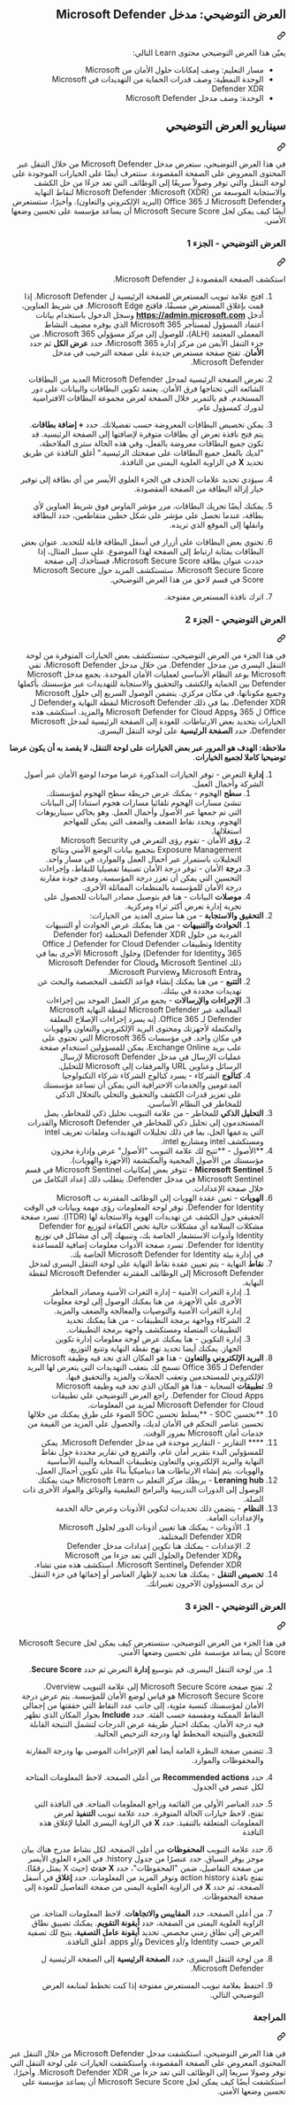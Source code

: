 <article class="markdown-body entry-content container-lg" itemprop="text">
<div class="markdown-heading" dir="rtl"><h1 tabindex="-1" class="heading-element" dir="rtl">العرض التوضيحي: مدخل Microsoft Defender</h1><a id="user-content-العرض-التوضيحي-مدخل-microsoft-defender" class="anchor" aria-label="Permalink: العرض التوضيحي: مدخل Microsoft Defender" href="#العرض-التوضيحي-مدخل-microsoft-defender"><svg class="octicon octicon-link" viewBox="0 0 16 16" version="1.1" width="16" height="16" aria-hidden="true"><path d="m7.775 3.275 1.25-1.25a3.5 3.5 0 1 1 4.95 4.95l-2.5 2.5a3.5 3.5 0 0 1-4.95 0 .751.751 0 0 1 .018-1.042.751.751 0 0 1 1.042-.018 1.998 1.998 0 0 0 2.83 0l2.5-2.5a2.002 2.002 0 0 0-2.83-2.83l-1.25 1.25a.751.751 0 0 1-1.042-.018.751.751 0 0 1-.018-1.042Zm-4.69 9.64a1.998 1.998 0 0 0 2.83 0l1.25-1.25a.751.751 0 0 1 1.042.018.751.751 0 0 1 .018 1.042l-1.25 1.25a3.5 3.5 0 1 1-4.95-4.95l2.5-2.5a3.5 3.5 0 0 1 4.95 0 .751.751 0 0 1-.018 1.042.751.751 0 0 1-1.042.018 1.998 1.998 0 0 0-2.83 0l-2.5 2.5a1.998 1.998 0 0 0 0 2.83Z"></path></svg></a></div>
<p dir="rtl">يعيّن هذا العرض التوضيحي محتوى Learn التالي:</p>
<ul dir="rtl">
<li>مسار التعليم: وصف إمكانات حلول الأمان من Microsoft</li>
<li>الوحدة النمطية: وصف قدرات الحماية من التهديدات في Microsoft Defender XDR</li>
<li>الوحدة: وصف مدخل Microsoft Defender</li>
</ul>
<div class="markdown-heading" dir="rtl"><h2 tabindex="-1" class="heading-element" dir="rtl">سيناريو العرض التوضيحي</h2><a id="user-content-سيناريو-العرض-التوضيحي" class="anchor" aria-label="Permalink: سيناريو العرض التوضيحي" href="#سيناريو-العرض-التوضيحي"><svg class="octicon octicon-link" viewBox="0 0 16 16" version="1.1" width="16" height="16" aria-hidden="true"><path d="m7.775 3.275 1.25-1.25a3.5 3.5 0 1 1 4.95 4.95l-2.5 2.5a3.5 3.5 0 0 1-4.95 0 .751.751 0 0 1 .018-1.042.751.751 0 0 1 1.042-.018 1.998 1.998 0 0 0 2.83 0l2.5-2.5a2.002 2.002 0 0 0-2.83-2.83l-1.25 1.25a.751.751 0 0 1-1.042-.018.751.751 0 0 1-.018-1.042Zm-4.69 9.64a1.998 1.998 0 0 0 2.83 0l1.25-1.25a.751.751 0 0 1 1.042.018.751.751 0 0 1 .018 1.042l-1.25 1.25a3.5 3.5 0 1 1-4.95-4.95l2.5-2.5a3.5 3.5 0 0 1 4.95 0 .751.751 0 0 1-.018 1.042.751.751 0 0 1-1.042.018 1.998 1.998 0 0 0-2.83 0l-2.5 2.5a1.998 1.998 0 0 0 0 2.83Z"></path></svg></a></div>
<p dir="rtl">في هذا العرض التوضيحي، ستعرض مدخل Microsoft Defender من خلال التنقل عبر المحتوى المعروض على الصفحة المقصودة. ستتعرف أيضًا على الخيارات الموجودة على لوحة التنقل والتي توفر وصولاً سريعًا إلى الوظائف التي تعد جزءًا من حل الكشف والاستجابة الموسعة من Microsoft (XDR): ‏Microsoft Defender لنقاط النهاية وMicrosoft Defender لـ Office 365 (البريد الإلكتروني والتعاون).  وأخيرًا، ستستعرض أيضًا كيف يمكن لحل Microsoft Secure Score أن يساعد مؤسسة على تحسين وضعها الأمني.</p>
<div class="markdown-heading" dir="rtl"><h3 tabindex="-1" class="heading-element" dir="rtl">العرض التوضيحي - الجزء 1</h3><a id="user-content-العرض-التوضيحي---الجزء-1" class="anchor" aria-label="Permalink: العرض التوضيحي - الجزء 1" href="#العرض-التوضيحي---الجزء-1"><svg class="octicon octicon-link" viewBox="0 0 16 16" version="1.1" width="16" height="16" aria-hidden="true"><path d="m7.775 3.275 1.25-1.25a3.5 3.5 0 1 1 4.95 4.95l-2.5 2.5a3.5 3.5 0 0 1-4.95 0 .751.751 0 0 1 .018-1.042.751.751 0 0 1 1.042-.018 1.998 1.998 0 0 0 2.83 0l2.5-2.5a2.002 2.002 0 0 0-2.83-2.83l-1.25 1.25a.751.751 0 0 1-1.042-.018.751.751 0 0 1-.018-1.042Zm-4.69 9.64a1.998 1.998 0 0 0 2.83 0l1.25-1.25a.751.751 0 0 1 1.042.018.751.751 0 0 1 .018 1.042l-1.25 1.25a3.5 3.5 0 1 1-4.95-4.95l2.5-2.5a3.5 3.5 0 0 1 4.95 0 .751.751 0 0 1-.018 1.042.751.751 0 0 1-1.042.018 1.998 1.998 0 0 0-2.83 0l-2.5 2.5a1.998 1.998 0 0 0 0 2.83Z"></path></svg></a></div>
<p dir="rtl">استكشف الصفحة المقصودة ل Microsoft Defender.</p>
<ol dir="rtl">
<li>
<p dir="rtl">افتح علامة تبويب المستعرض للصفحة الرئيسية ل Microsoft Defender.  إذا قمت بإغلاق المستعرض مسبقًا، فافتح Microsoft Edge. في شريط العناوين، أدخل <strong><a href="https://admin.microsoft.com" rel="nofollow">https://admin.microsoft.com</a></strong> وسجل الدخول باستخدام بيانات اعتماد المسؤول لمستأجر Microsoft 365 الذي يوفره مضيف النشاط المعملي المعتمد (ALH)، للوصول إلى مركز مسؤولي Microsoft 365. من جزء التنقل الأيمن من مركز إدارة Microsoft 365، حدد <strong>عرض الكل</strong> ثم حدد <strong>الأمان</strong>.  تفتح صفحة مستعرض جديدة على صفحة الترحيب في مدخل Microsoft Defender.</p>
</li>
<li>
<p dir="rtl">تعرض الصفحة الرئيسية لمدخل Microsoft Defender العديد من البطاقات الشائعة التي تحتاجها فرق الأمان. يعتمد تكوين البطاقات والبيانات على دور المستخدم. قم بالتمرير خلال الصفحة لعرض مجموعة البطاقات الافتراضية لدورك كمسؤول عام.</p>
</li>
<li>
<p dir="rtl">يمكن تخصيص البطاقات المعروضة حسب تفضيلاتك.  حدد <strong>+ إضافة بطاقات</strong>. يتم فتح نافذة تعرض أي بطاقات متوفرة لإضافتها إلى الصفحة الرئيسية.  قد تكون جميع البطاقات معروضة بالفعل، وفي هذه الحالة سترى الملاحظة، "لديك بالفعل جميع البطاقات على صفحتك الرئيسية." أغلق النافذة عن طريق تحديد <strong>X</strong> في الزاوية العلوية اليمنى من النافذة.</p>
</li>
<li>
<p dir="rtl">سيؤدي تحديد علامات الحذف في الجزء العلوي الأيسر من أي بطاقة إلى توفير خيار إزالة البطاقة من الصفحة المقصودة.</p>
</li>
<li>
<p dir="rtl">يمكنك أيضًا تحريك البطاقات. مرر مؤشر الماوس فوق شريط العناوين لأي بطاقة، عندما تحصل على مؤشر على شكل خطين متقاطعين، حدد البطاقة وانقلها إلى الموقع الذي تريده.</p>
</li>
<li>
<p dir="rtl">تحتوي بعض البطاقات على أزرار في أسفل البطاقة قابلة للتحديد. عنوان بعض البطاقات بمثابة ارتباط إلى الصفحة لهذا الموضوع.  على سبيل المثال، إذا حددت عنوان بطاقة Microsoft Secure Score، فستأخذك إلى صفحة Microsoft Secure Score.  ستستكشف المزيد حول Microsoft Secure Score في قسم لاحق من هذا العرض التوضيحي.</p>
</li>
<li>
<p dir="rtl">اترك نافذة المستعرض مفتوحة.</p>
</li>
</ol>
<div class="markdown-heading" dir="rtl"><h3 tabindex="-1" class="heading-element" dir="rtl">العرض التوضيحي - الجزء 2</h3><a id="user-content-العرض-التوضيحي---الجزء-2" class="anchor" aria-label="Permalink: العرض التوضيحي - الجزء 2" href="#العرض-التوضيحي---الجزء-2"><svg class="octicon octicon-link" viewBox="0 0 16 16" version="1.1" width="16" height="16" aria-hidden="true"><path d="m7.775 3.275 1.25-1.25a3.5 3.5 0 1 1 4.95 4.95l-2.5 2.5a3.5 3.5 0 0 1-4.95 0 .751.751 0 0 1 .018-1.042.751.751 0 0 1 1.042-.018 1.998 1.998 0 0 0 2.83 0l2.5-2.5a2.002 2.002 0 0 0-2.83-2.83l-1.25 1.25a.751.751 0 0 1-1.042-.018.751.751 0 0 1-.018-1.042Zm-4.69 9.64a1.998 1.998 0 0 0 2.83 0l1.25-1.25a.751.751 0 0 1 1.042.018.751.751 0 0 1 .018 1.042l-1.25 1.25a3.5 3.5 0 1 1-4.95-4.95l2.5-2.5a3.5 3.5 0 0 1 4.95 0 .751.751 0 0 1-.018 1.042.751.751 0 0 1-1.042.018 1.998 1.998 0 0 0-2.83 0l-2.5 2.5a1.998 1.998 0 0 0 0 2.83Z"></path></svg></a></div>
<p dir="rtl">في هذا الجزء من العرض التوضيحي، ستستكشف بعض الخيارات المتوفرة من لوحة التنقل اليسرى من مدخل Defender.  من خلال مدخل Microsoft Defender، تفي Microsoft بوعد النظام الأساسي لعمليات الأمان الموحدة. يجمع مدخل Microsoft Defender بين الحماية والكشف والتحقيق والاستجابة للتهديدات عبر مؤسستك بأكملها وجميع مكوناتها، في مكان مركزي. يتضمن الوصول السريع إلى حلول Microsoft Defender XDR، بما في ذلك Microsoft Defender لنقطة النهاية وDefender ل Office ل 365 وMicrosoft Defender for Cloud Apps والمزيد.  استكشف هذه الخيارات بتحديد بعض الارتباطات.   للعودة إلى الصفحة الرئيسية لمدخل Microsoft Defender، حدد <strong>الصفحة الرئيسية</strong> على لوحة التنقل اليسرى.</p>
<p dir="rtl"><strong>ملاحظة: الهدف هو المرور عبر بعض الخيارات على لوحة التنقل، لا يقصد به أن يكون عرضا توضيحيا كاملا لجميع الخيارات</strong>.</p>
<ol dir="rtl">
<li><strong>إدارة</strong> التعرض - توفر الخيارات المذكورة عرضا موحدا لوضع الأمان عبر أصول الشركة وأحمال العمل.
<ol dir="rtl">
<li><strong>سطح</strong> الهجوم - يمكنك عرض خريطة سطح الهجوم لمؤسستك. تنشئ مسارات الهجوم تلقائيا مسارات هجوم استنادا إلى البيانات التي تم جمعها عبر الأصول وأحمال العمل. وهو يحاكي سيناريوهات الهجوم، ويحدد نقاط الضعف والضعف التي يمكن للمهاجم استغلالها.</li>
<li><strong>رؤى</strong> الأمان - تقوم رؤى التعرض في Microsoft Security Exposure Management بتجميع بيانات الوضع الأمني ونتائج التحليلات باستمرار عبر أحمال العمل والموارد، في مسار واحد.</li>
<li><strong>درجة</strong> الأمان - توفر درجة الأمان تصنيفا تفصيليا للنقاط، وإجراءات التحسين التي يمكن أن تعزز درجة المؤسسة، ومدى جودة مقارنة درجة الأمان للمؤسسة بالمنظمات المماثلة الأخرى.</li>
<li><strong>موصلات</strong> البيانات - هنا قم بتوصيل مصادر البيانات للحصول على تجربة إدارة تعرض أكثر ثراء ومركزية.</li>
</ol>
</li>
<li><strong>التحقيق والاستجابة</strong> - من هنا سترى العديد من الخيارات:
<ol dir="rtl">
<li><strong>الحوادث والتنبيهات</strong> - من هنا يمكنك عرض الحوادث أو التنبيهات الفردية من حلول Defender XDR المختلفة (Defender for Identity وتطبيقات Defender for Cloud Defender لـ Office 365 وDefender for Identity) وحلول Microsoft الأخرى بما في ذلك Microsoft Sentinel وMicrosoft Defender for Cloud وMicrosoft Entra وMicrosoft Purview.</li>
<li><strong>التتبع</strong> - من هنا يمكنك إنشاء قواعد الكشف المخصصة والبحث عن تهديدات محددة في بيئتك.</li>
<li><strong>الإجراءات والإرسالات</strong> - يجمع مركز العمل الموحد بين إجراءات المعالجة عبر Microsoft Defender لنقطة النهاية Microsoft Defender لـ Office 365. إنه يسرد إجراءات الإصلاح المعلقة والمكتملة لأجهزتك ومحتوى البريد الإلكتروني والتعاون والهويات في مكان واحد. في مؤسسات Microsoft 365 التي تحتوي على علب بريد Exchange Online، يمكن للمسؤولين استخدام صفحة عمليات الإرسال في مدخل Microsoft Defender لإرسال الرسائل وعناوين URL والمرفقات إلى Microsoft للتحليل.</li>
<li><strong>كتالوج</strong> الشركاء - يسرد كتالوج الشركاء شركاء التكنولوجيا المدعومين والخدمات الاحترافية التي يمكن أن تساعد مؤسستك على تعزيز قدرات الكشف والتحقيق والتحلي بالتحلال الذكي للمخاطر في النظام الأساسي.</li>
</ol>
</li>
<li><strong>التحليل الذكي</strong> للمخاطر - من علامة التبويب تحليل ذكي للمخاطر، يصل المستخدمون إلى تحليل ذكي للمخاطر في Microsoft Defender والقدرات التي يدعمها الحل، بما في ذلك تحليلات التهديدات وملفات تعريف intel ومستكشف intel ومشاريع intel.</li>
<li>**الأصول - **تتيح لك علامة التبويب "الأصول" عرض وإدارة مخزون مؤسستك من الأصول المحمية والمكتشفة (الأجهزة والهويات).</li>
<li><strong>Microsoft Sentinel</strong> - تتوفر بعض إمكانيات Microsoft Sentinel في قسم Microsoft Sentinel في مدخل Defender.  يتطلب ذلك إعداد التكامل من خلال صفحة الإعدادات.</li>
<li><strong>الهويات</strong> - تعين عقدة الهويات إلى الوظائف المقترنة ب Microsoft Defender for Identity. توفر لوحة المعلومات رؤى مهمة وبيانات في الوقت الحقيقي حول الكشف عن تهديدات الهوية والاستجابة لها (ITDR). تسرد صفحة مشكلات السلامة أي مشكلات حالية تخص الكفاءة لتوزيع Defender for Identity وأدوات الاستشعار الخاصة بك، وتنبيهك إلى أي مشاكل في توزيع Defender for Identity. تسرد صفحة الأدوات معلومات إضافية للمساعدة في إدارة بيئة Microsoft Defender for Identity الخاصة بك.</li>
<li><strong>نقاط</strong> النهاية - يتم تعيين عقدة نقاط النهاية على لوحة التنقل اليسرى لمدخل Microsoft Defender إلى الوظائف المقترنة Microsoft Defender لنقطة النهاية.
<ol dir="rtl">
<li>إدارة الثغرات الأمنية - إدارة الثغرات الأمنية ومصادر المخاطر الأخرى على الأجهزة. من هنا يمكنك الوصول إلى لوحة معلومات إدارة الثغرات الأمنية والتوصيات والمعالجة والضعف والمزيد.</li>
<li>الشركاء وواجهة برمجة التطبيقات - من هنا يمكنك تحديد التطبيقات المتصلة ومستكشف واجهة برمجة التطبيقات.</li>
<li>إدارة التكوين - هنا يمكنك عرض لوحة معلومات إدارة تكوين الجهاز.  يمكنك أيضا تحديد نهج نقطة النهاية وتتبع التوزيع.</li>
</ol>
</li>
<li><strong>البريد الإلكتروني والتعاون</strong> - هذا هو المكان الذي تجد فيه وظيفة Microsoft Defender لـ Office 365 تسمح لك بتعقب التهديدات التي يتعرض لها البريد الإلكتروني للمستخدمين وتعقب الحملات والمزيد والتحقيق فيها.</li>
<li><strong>تطبيقات</strong> السحابة - هذا هو المكان الذي تجد فيه وظيفة Microsoft Defender for Cloud Apps. راجع العرض التوضيحي على تطبيقات Microsoft Defender for Cloud لمزيد من المعلومات.</li>
<li>**تحسين SOC - **يسلط تحسين SOC الضوء على طرق يمكنك من خلالها تحسين عناصر التحكم في الأمان لديك، والحصول على المزيد من القيمة من خدمات أمان Microsoft بمرور الوقت.</li>
<li>**** التقارير - التقارير موحدة في مدخل Microsoft Defender. يمكن للمسؤولين البدء بتقرير أمان عام، والتفريع في تقارير محددة حول نقاط النهاية والبريد الإلكتروني والتعاون وتطبيقات السحابة والبنية الأساسية والهويات. يتم إنشاء الارتباطات هنا ديناميكياً بناءً على تكوين أحمال العمل.</li>
<li><strong>Leraning hub</strong> - يربطك مركز التعلم ب Microsoft Learn حيث يمكنك الوصول إلى الدورات التدريبية والبرامج التعليمية والوثائق والمواد الأخرى ذات الصلة.</li>
<li><strong>النظام</strong> - يتضمن ذلك تحديدات لتكوين الأذونات وعرض حالة الخدمة والإعدادات العامة.
<ol dir="rtl">
<li>الأذونات - يمكنك هنا تعيين أذونات الدور لحلول Microsoft Defender XDR المختلفة.</li>
<li>الإعدادات - يمكنك هنا تكوين إعدادات مدخل Defender وDefender XDR والحلول التي تعد جزءا من Microsoft Defender XDR وMicrosoft Sentinel.  استكشف هذه متى تشاء.</li>
</ol>
</li>
<li><strong>تخصيص التنقل</strong> - يمكنك هنا تحديد لإظهار العناصر أو إخفائها في جزء التنقل. لن يرى المسؤولون الآخرون تغييراتك.</li>
</ol>
<div class="markdown-heading" dir="rtl"><h3 tabindex="-1" class="heading-element" dir="rtl">العرض التوضيحي - الجزء 3</h3><a id="user-content-العرض-التوضيحي---الجزء-3" class="anchor" aria-label="Permalink: العرض التوضيحي - الجزء 3" href="#العرض-التوضيحي---الجزء-3"><svg class="octicon octicon-link" viewBox="0 0 16 16" version="1.1" width="16" height="16" aria-hidden="true"><path d="m7.775 3.275 1.25-1.25a3.5 3.5 0 1 1 4.95 4.95l-2.5 2.5a3.5 3.5 0 0 1-4.95 0 .751.751 0 0 1 .018-1.042.751.751 0 0 1 1.042-.018 1.998 1.998 0 0 0 2.83 0l2.5-2.5a2.002 2.002 0 0 0-2.83-2.83l-1.25 1.25a.751.751 0 0 1-1.042-.018.751.751 0 0 1-.018-1.042Zm-4.69 9.64a1.998 1.998 0 0 0 2.83 0l1.25-1.25a.751.751 0 0 1 1.042.018.751.751 0 0 1 .018 1.042l-1.25 1.25a3.5 3.5 0 1 1-4.95-4.95l2.5-2.5a3.5 3.5 0 0 1 4.95 0 .751.751 0 0 1-.018 1.042.751.751 0 0 1-1.042.018 1.998 1.998 0 0 0-2.83 0l-2.5 2.5a1.998 1.998 0 0 0 0 2.83Z"></path></svg></a></div>
<p dir="rtl">في هذا الجزء من العرض التوضيحي، ستستعرض كيف يمكن لحل Microsoft Secure Score أن يساعد مؤسسة على تحسين وضعها الأمني.</p>
<ol dir="rtl">
<li>
<p dir="rtl">من لوحة التنقل اليسرى، قم بتوسيع <strong>إدارة</strong> التعرض ثم حدد <strong>Secure Score</strong>.</p>
</li>
<li>
<p dir="rtl">تفتح صفحة Microsoft Secure Score إلى علامة التبويب Overview. ‏Microsoft Secure Score هو قياس لوضع الأمان للمؤسسة. يتم عرض درجة الأمان لمؤسستك كنسبة مئوية، إلى جانب عدد النقاط التي حققتها من إجمالي النقاط الممكنة ومقسمة حسب الفئة. حدد <strong>Include</strong> بجوار المكان الذي تظهر فيه درجة الأمان. يمكنك اختيار طريقة عرض الدرجات لتشمل النتيجة القابلة للتحقيق والنتيجة المخطط لها ودرجة الترخيص الحالية.</p>
</li>
<li>
<p dir="rtl">تتضمن صفحة النظرة العامة أيضا أهم الإجراءات الموصى بها ودرجة المقارنة والمحفوظات والموارد.</p>
</li>
<li>
<p dir="rtl">حدد <strong>Recommended actions</strong> من أعلى الصفحة.  لاحظ المعلومات المتاحة لكل عنصر في الجدول.</p>
</li>
<li>
<p dir="rtl">حدد العناصر الأولى من القائمة وراجع المعلومات المتاحة. في النافذة التي تفتح، لاحظ خيارات الحالة المتوفرة. حدد علامة تبويب <strong>التنفيذ</strong> لعرض المعلومات المتعلقة بالتنفيذ. حدد <strong>X</strong> في الزاوية اليسرى العليا لإغلاق هذه النافذة</p>
</li>
<li>
<p dir="rtl">حدد علامة التبويب <strong>المحفوظات</strong> من أعلى الصفحة.  لكل نشاط مدرج هناك بيان موجز يوفر السياق.  حدد عنصرًا من جدول history.  في الجزء العلوي الأيسر من صفحة التفاصيل، ضمن "المحفوظات"، حدد <strong>X حدث</strong> (حيث X يمثل رقمًا).  تفتح نافذة action history وتوفر المزيد من المعلومات.  حدد <strong>إغلاق</strong> في أسفل الصفحة، ثم حدد <strong>X</strong> في الزاوية العلوية اليمنى من صفحة التفاصيل للعودة إلى صفحة المحفوظات.</p>
</li>
<li>
<p dir="rtl">من أعلى الصفحة، حدد <strong>المقاييس والاتجاهات</strong>.  لاحظ المعلومات المتاحة.  من الزاوية العلوية اليمنى من الصفحة، حدد <strong>أيقونة التقويم</strong>.  يمكنك تضييق نطاق العرض إلى نطاق زمني مخصص.  تحديد <strong>أيقونة عامل التصفية</strong>، يتيح لك تصفية العرض حسب Identity و/أو Devices و/أو apps.  أغلق النافذة.</p>
</li>
<li>
<p dir="rtl">من لوحة التنقل اليسرى، حدد <strong>الصفحة الرئيسية</strong> إلى الصفحة الرئيسية ل Microsoft Defender.</p>
</li>
<li>
<p dir="rtl">احتفظ بعلامة تبويب المستعرض مفتوحة إذا كنت تخطط لمتابعة العرض التوضيحي التالي.</p>
</li>
</ol>
<div class="markdown-heading" dir="rtl"><h3 tabindex="-1" class="heading-element" dir="rtl">المراجعة</h3><a id="user-content-المراجعة" class="anchor" aria-label="Permalink: المراجعة" href="#المراجعة"><svg class="octicon octicon-link" viewBox="0 0 16 16" version="1.1" width="16" height="16" aria-hidden="true"><path d="m7.775 3.275 1.25-1.25a3.5 3.5 0 1 1 4.95 4.95l-2.5 2.5a3.5 3.5 0 0 1-4.95 0 .751.751 0 0 1 .018-1.042.751.751 0 0 1 1.042-.018 1.998 1.998 0 0 0 2.83 0l2.5-2.5a2.002 2.002 0 0 0-2.83-2.83l-1.25 1.25a.751.751 0 0 1-1.042-.018.751.751 0 0 1-.018-1.042Zm-4.69 9.64a1.998 1.998 0 0 0 2.83 0l1.25-1.25a.751.751 0 0 1 1.042.018.751.751 0 0 1 .018 1.042l-1.25 1.25a3.5 3.5 0 1 1-4.95-4.95l2.5-2.5a3.5 3.5 0 0 1 4.95 0 .751.751 0 0 1-.018 1.042.751.751 0 0 1-1.042.018 1.998 1.998 0 0 0-2.83 0l-2.5 2.5a1.998 1.998 0 0 0 0 2.83Z"></path></svg></a></div>
<p dir="rtl">في هذا العرض التوضيحي، استكشفت مدخل Microsoft Defender من خلال التنقل عبر المحتوى المعروض على الصفحة المقصودة، واستكشفت الخيارات على لوحة التنقل التي توفر وصولا سريعا إلى الوظائف التي تعد جزءا من Microsoft Defender XDR.  وأخيرًا، استكشفت أيضًا كيف يمكن لحل Microsoft Secure Score أن يساعد مؤسسة على تحسين وضعها الأمني.</p>
</article>

